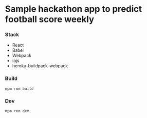 # Sample hackathon app to predict football score weekly

### Stack

* React
* Babel
* Webpack
* iojs
* heroku-buildpack-webpack

### Build
```
npm run build
```

### Dev
```
npm run dev
```
